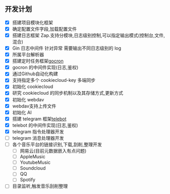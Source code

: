 ## 开发计划

-   [x] 搭建项目模块化框架
-   [x] 确定配置文件字段,加载配置文件
-   [x] 搭建日志框架 Zap.支持分模块,日志级别控制,可以指定输出模式(控制台,文件,混合)
-   [x] Gin 日志中间件 针对异常 需要输出不同日志级别的 log
-   [x] 所属平台解析器
-   [x] 搭建定时任务框架[gocron](https://github.com/go-co-op/gocron)
-   [x] gocron 的中间件实现(日志,鉴权)
-   [x] 通过Github自动化构建
-   [x] 支持指定多个 cookiecloud-key 多端同步
-   [x] 初始化 cookiecloud
-   [x] 研究 cookiecloud 的同步机制以及其存储方式,更新方式
-   [x] 初始化 webdav
-   [x] webdav支持上传文件
-   [x] 初始化 AI
-   [x] 搭建 telegram 框架[telebot](https://github.com/tucnak/telebot)
-   [x] telebot 的中间件实现(日志,鉴权)
-   [x] telegram 指令处理器开发
-   [ ] telegram 消息处理器开发
-   [ ] 各个音乐平台的链接识别,下载,刮削,整理开发
  - [ ] 网易云(目前元数据嵌入有点问题)
  - [ ] AppleMusic
  - [ ] YoutubeMusic
  - [ ] Soundcloud
  - [ ] QQ
  - [ ] Spotify
-   [ ] 目录监听,触发音乐刮削整理
